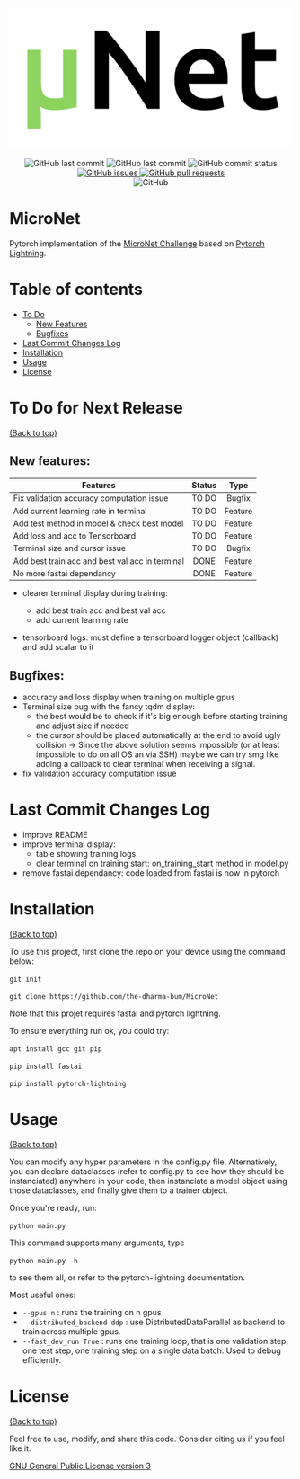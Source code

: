 <!--
+----------------------------------------------------------------------------------------------------+
|                                                                                                    |
|                                            BANNER & SHIELD                                         |
|                                                                                                    |
+----------------------------------------------------------------------------------------------------+
 -->


![](./micronet.png)

<p align="center">
    <!-- Last Master Commit-->
    <img src="https://img.shields.io/github/last-commit/the-dharma-bum/MicroNet?label=last%20master%20commit&style=flat-square"
         alt="GitHub last commit">
        <!-- Last Commit-->
    <img src="https://img.shields.io/github/last-commit/the-dharma-bum/MicroNet/improve_logging?style=flat-square"
         alt="GitHub last commit">
    <!-- Commit Status -->
    <img src="https://img.shields.io/github/commit-status/the-dharma-bum/MicroNet/improve_logging/0c8c2d6e5363b479344983c564c6dcc27834390a?style=flat-square"
         alt="GitHub commit status">
    <br>
    <!-- Issues -->
    <a href="https://github.com/the-dharma-bum/MicroNet/issues">
    <img src="https://img.shields.io/github/issues/the-dharma-bum/MicroNet?style=flat-square"
         alt="GitHub issues">
    <!-- Pull Requests -->
    <a href="https://github.com/the-dharma-bum/MicroNet/pulls">
    <img src="https://img.shields.io/github/issues-pr/the-dharma-bum/MicroNet?color=blue&style=flat-square"
         alt="GitHub pull requests"></a>
    <br>
    <!-- Licence -->
    <img alt="GitHub" src="https://img.shields.io/github/license/navendu-pottekkat/nsfw-filter?style=flat-square&color=yellow">
</p>

<!--
+----------------------------------------------------------------------------------------------------+
|                                                                                                    |
|                                               MAIN TITLE                                           |
|                                                                                                    |
+----------------------------------------------------------------------------------------------------+
 -->

# MicroNet

Pytorch implementation of the [MicroNet Challenge](https://micronet-challenge.github.io/) based on [Pytorch Lightning](https://github.com/PyTorchLightning/pytorch-lightning).


<!--
+----------------------------------------------------------------------------------------------------+
|                                                                                                    |
|                                          TABLE OF CONTENTS                                         |
|                                                                                                    |
+----------------------------------------------------------------------------------------------------+
 -->

# Table of contents

- [To Do](#to-do-for-next-release)
     - [New Features](#new-features)
     - [Bugfixes](#bugfixes)
- [Last Commit Changes Log](#last-commit-changes-log)
- [Installation](#installation)
- [Usage](#usage)
- [License](#license)


<!--
+----------------------------------------------------------------------------------------------------+
|                                                                                                    |
|                                                  TO DO                                             |
|                                                                                                    |
+----------------------------------------------------------------------------------------------------+
 -->


# To Do for Next Release
[(Back to top)](#table-of-contents)

## New features:

| Features                                                 |      Status      |      Type    |
|----------------------------------------------------------|:----------------:|:------------:|
| Fix validation accuracy computation issue                |  TO DO           |   Bugfix     |
| Add current learning rate in terminal                    |  TO DO           |   Feature    |
| Add test method in model & check best model              |  TO DO           |   Feature    |
| Add loss and acc to Tensorboard                          |  TO DO           |   Feature    |
| Terminal size and cursor issue                           |  TO DO           |   Bugfix     |
| Add best train acc and best val acc in terminal          |  DONE            |   Feature    |
| No more fastai dependancy                                |  DONE            |   Feature    |

- clearer terminal display during training:
    - add best train acc and best val acc
    - add current learning rate

- tensorboard logs: must define a tensorboard logger object (callback) and add scalar to it


## Bugfixes:

- accuracy and loss display when training on multiple gpus
- Terminal size bug with the fancy tqdm display:
     * the best would be to check if it's big enough before starting training and adjust size if needed
     * the cursor should be placed automatically at the end to avoid ugly collision
     -> Since the above solution seems impossible (or at least impossible to do on all OS an via SSH)
     maybe we can try smg like adding a callback to clear terminal when receiving a signal.
- fix validation accuracy computation issue


<!--
+----------------------------------------------------------------------------------------------------+
|                                                                                                    |
|                                              CHANGES LOG                                           |
|                                                                                                    |
+----------------------------------------------------------------------------------------------------+
 -->


# Last Commit Changes Log

- improve README
- improve terminal display:
     - table showing training logs
     - clear terminal on training start:
          on_training_start method in model.py
- remove fastai dependancy:
     code loaded from fastai is now in pytorch


<!--
+----------------------------------------------------------------------------------------------------+
|                                                                                                    |
|                                              INSTALLATION                                          |
|                                                                                                    |
+----------------------------------------------------------------------------------------------------+
 -->

# Installation
[(Back to top)](#table-of-contents)

To use this project, first clone the repo on your device using the command below:

```git init```

```git clone https://github.com/the-dharma-bum/MicroNet```

Note that this projet requires fastai and pytorch lightning. 

To ensure everything run ok, you could try:

```apt install gcc git pip```

```pip install fastai```

```pip install pytorch-lightning```


<!--
+----------------------------------------------------------------------------------------------------+
|                                                                                                    |
|                                                 USAGE                                              |
|                                                                                                    |
+----------------------------------------------------------------------------------------------------+
 -->

# Usage
[(Back to top)](#table-of-contents)

You can modify any hyper parameters in the config.py file. 
Alternatively, you can declare dataclasses (refer to config.py to see how they should be instanciated) anywhere in your code, then instanciate a model object using those dataclasses, and finally give them to a trainer object. 

Once you're ready, run:

```python main.py ```

This command supports many arguments, type 

```python main.py -h ```

to see them all, or refer to the pytorch-lightning documentation.

Most useful ones:

- ```--gpus n``` : runs the training on n gpus
- ```--distributed_backend ddp``` : use DistributedDataParallel as backend to train across multiple gpus.
- ```--fast_dev_run True``` : runs one training loop, that is one validation step, one test step, one training step on a single data batch. Used to debug efficiently. 


<!--
+----------------------------------------------------------------------------------------------------+
|                                                                                                    |
|                                                LICENSE                                             |
|                                                                                                    |
+----------------------------------------------------------------------------------------------------+
 -->

# License
[(Back to top)](#table-of-contents)

Feel free to use, modify, and share this code.
Consider citing us if you feel like it.

[GNU General Public License version 3](https://opensource.org/licenses/GPL-3.0)





